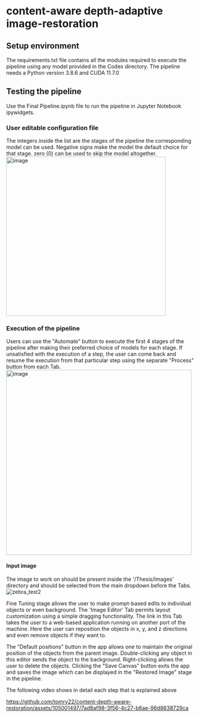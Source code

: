 # content-aware depth-adaptive image-restoration

## Setup environment
The requirements.txt file contains all the modules required to execute the pipeline using any model provided in the Codes directory. 
The pipeline needs a Python version 3.8.6 and CUDA 11.7.0

## Testing the pipeline
Use the Final Pipeline.ipynb file to run the pipeline in Jupyter Notebook ipywidgets.

### User editable configuration file
The integers inside the list are the stages of the pipeline the corresponding model can be used. Negative signs make the model the default choice for that stage.
zero (0) can be used to skip the model altogether. 
<img width="427" alt="image" src="https://github.com/tomrv22/content-depth-aware-restoration/assets/105001497/e5fa38cc-4163-415e-a230-8908ed742f68">

### Execution of the pipeline
Users can use the "Automate" button to execute the first 4 stages of the pipeline after making their preferred choice of models for each stage. If unsatisfied with the execution of a step, the user can come back and resume the execution from that particular step using the separate "Process" button from each Tab. 
<img width="496" alt="image" src="https://github.com/tomrv22/content-depth-aware-restoration/assets/105001497/f52de5c1-3a21-4e44-a64d-ab5caa9b7bb3">

#### Input image
The image to work on should be present inside the '/Thesis/Images' directory and should be selected from the main dropdown before the Tabs. 
![zebra_test2](https://github.com/tomrv22/content-depth-aware-restoration/assets/105001497/f7ff4819-4075-4a3c-9f85-63cba70237f1)

Fine Tuning stage allows the user to make prompt-based edits to individual objects or even background. The 'Image Editor' Tab permits layout customization using a simple dragging functionality. The link in this Tab takes the user to a web-based application running on another port of the machine. Here the user can reposition the objects in x, y, and z directions and even remove objects if they want to.

The "Default positions" button in the app allows one to maintain the original position of the objects from the parent image. Double-clicking any object in this editor sends the object to the background. Right-clicking allows the user to delete the objects. Clicking the "Save Canvas" button exits the app and saves the image which can be displayed in the "Restored Image" stage in the pipeline. 

The following video shows in detail each step that is explained above

https://github.com/tomrv22/content-depth-aware-restoration/assets/105001497/7ad8af98-3f56-4c27-b6ae-96d8638729ca

